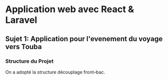 # Application web avec React & Laravel

## Sujet 1: Application pour l'evenement du voyage vers Touba

### Structure du Projet
On a adopté la structure découplage front–bac.